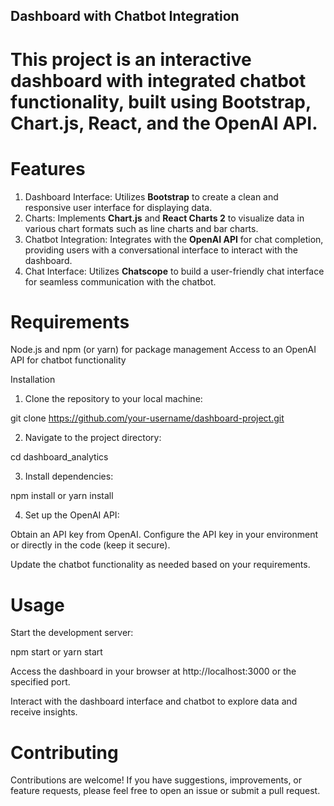 
## Dashboard with Chatbot Integration

# This project is an interactive dashboard with integrated chatbot functionality, built using Bootstrap, Chart.js, React, and the OpenAI API.

# Features
1. Dashboard Interface: Utilizes **Bootstrap** to create a clean and responsive user interface for displaying data.
2. Charts: Implements **Chart.js** and **React Charts 2** to visualize data in various chart formats such as line charts and bar charts.
3. Chatbot Integration: Integrates with the **OpenAI API** for chat completion, providing users with a conversational interface to interact with the dashboard.
4. Chat Interface: Utilizes **Chatscope** to build a user-friendly chat interface for seamless communication with the chatbot.

# Requirements
Node.js and npm (or yarn) for package management
Access to an OpenAI API for chatbot functionality

Installation
1. Clone the repository to your local machine:

git clone https://github.com/your-username/dashboard-project.git

2. Navigate to the project directory:

cd dashboard_analytics

3. Install dependencies:

npm install
or
yarn install

4. Set up the OpenAI API:

Obtain an API key from OpenAI.
Configure the API key in your environment or directly in the code (keep it secure).

Update the chatbot functionality as needed based on your requirements.

# Usage

Start the development server:

npm start
or
yarn start

Access the dashboard in your browser at http://localhost:3000 or the specified port.

Interact with the dashboard interface and chatbot to explore data and receive insights.

# Contributing
Contributions are welcome! If you have suggestions, improvements, or feature requests, please feel free to open an issue or submit a pull request.

